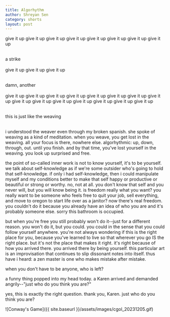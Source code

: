 ```yaml
---
title: Algorhythm
author: Shreyan Sen
category: shorts
layout: post
---
```


give it up give it up give it up give it up
give it up give it up give it up give it up
<br/><br/>

a strike
<br/><br/>
give it up give it up give it up
<br/><br/>

damn, another
<br/><br/>
give it up give it up give it up give it up 
give it up give it up give it up give it up 
give it up give it up give it up give it up 
give it up give it up give it up
<br/><br/>

this is just like the weaving
<br/><br/>


i understood the weaver even through my broken spanish. she spoke of weaving as a kind of meditation. when you weave, you get lost in the weaving. all your focus is there, nowhere else. algorhythmic: up, down, through, out. until you finish. and by that time, you've lost yourself in the weaving. you look up surprised and free. 

the point of so-called inner work is not to know yourself, it's to be yourself. we talk about self-knowledge as if we're some outsider who's going to hold that self-knowledge. if only i had self-knowledge, then i could manipulate myself and my conditions better to make that self happy or productive or beautiful or strong or worthy. no, not at all. you don't know that self and you never will, but you will know being it. is freedom really what you want? you really want to be someone who feels free to quit your job, sell everything, and move to oregon to start life over as a janitor? now there's real freedom. you couldn't do it because you already have an idea of who you are and it's probably someone else. sorry this bathroom is occupied.

but when you're free you still probably won't do it--just for a different reason. you won't do it, but you could. you could in the sense that you could follow yourself anywhere. you're not always wondering if this is the right place for you, because you've learned to live so that wherever you go IS the right place. but it's not the place that makes it right. it's right because of how you arrived there. you arrived there by being yourself. this particular art is an improvisation that continues to slip dissonant notes into itself. thus have i heard: a zen master is one who makes mistake after mistake.

when you don't have to be anyone, who is left?

a funny thing popped into my head today. a Karen arrived and demanded angrily--"just who do you think you are?"

yes, this is exactly the right question. thank you, Karen. just who do you think you are?

![Conway's Game]({{ site.baseurl }}/assets/images/cgol_20231205.gif)
